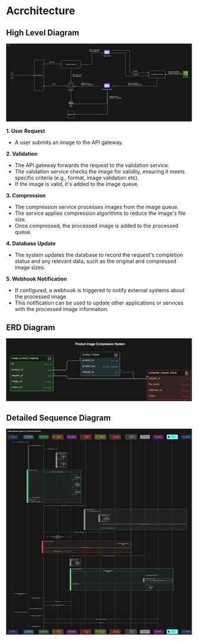 # **Acrchitecture**

## High Level Diagram

![1725001816131](image/README/1725001816131.png)

**1. User Request**

* A user submits an image to the API gateway.

**2. Validation**

* The API gateway forwards the request to the validation service.
* The validation service checks the image for validity, ensuring it meets specific criteria (e.g., format, image validation etc).
* If the image is valid, it's added to the image queue.

**3. Compression**

* The compression service processes images from the image queue.
* The service applies compression algorithms to reduce the image's file size.
* Once compressed, the processed image is added to the processed queue.

**4. Database Update**

* The system updates the database to record the request's completion status and any relevant data, such as the original and compressed image sizes.

**5. Webhook Notification**

* If configured, a webhook is triggered to notify external systems about the processed image.
* This notification can be used to update other applications or services with the processed image information.


## ERD Diagram

![1725186237645](image/ArchitectureDocs/1725186237645.png)


## Detailed Sequence Diagram

![1725001971467](image/README/1725001971467.png)
